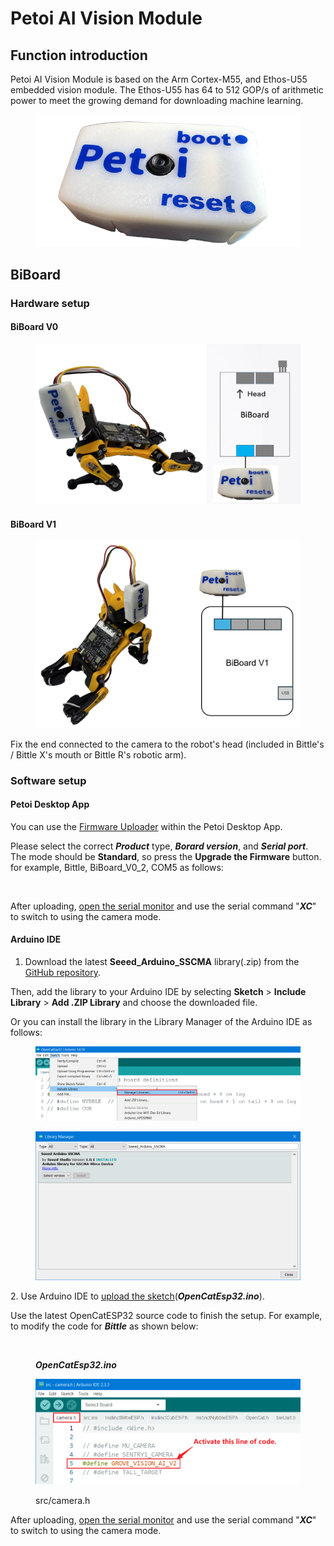 # Petoi AI Vision Module

## Function introduction

Petoi AI Vision Module is based on the Arm Cortex-M55, and Ethos-U55 embedded vision module. The Ethos-U55 has 64 to 512 GOP/s of arithmetic power to meet the growing demand for downloading machine learning.

<figure><img src="../.gitbook/assets/image (4) (1).png" alt=""><figcaption></figcaption></figure>

## BiBoard <a href="#biboard" id="biboard"></a>

### Hardware setup <a href="#hardware-setup-1" id="hardware-setup-1"></a>

#### BiBoard V0

<figure><img src="../.gitbook/assets/image (536).png" alt=""><figcaption></figcaption></figure>

#### BiBoard V1

<figure><img src="../.gitbook/assets/image (537).png" alt=""><figcaption></figcaption></figure>

Fix the end connected to the camera to the robot's head (included in Bittle's / Bittle X's mouth or Bittle R's robotic arm).

### Software setup <a href="#software-setup-1" id="software-setup-1"></a>

#### **Petoi Desktop App**

You can use the [Firmware Uploader](https://docs.petoi.com/desktop-app/firmware-uploader#select-the-correct-options-to-upload-the-latest-firmware) within the Petoi Desktop App.

Please select the correct _**Product**_ type, _**Borard version**_, and _**Serial port**_. The mode should be **Standard**, so press the **Upgrade the Firmware** button. for example, Bittle, BiBoard\_V0\_2, COM5 as follows:

<figure><img src="https://docs.petoi.com/~gitbook/image?url=https%3A%2F%2F1565080149-files.gitbook.io%2F%7E%2Ffiles%2Fv0%2Fb%2Fgitbook-x-prod.appspot.com%2Fo%2Fspaces%252F-MQ6a951Q6Jn1Zzt5Ajr-887967055%252Fuploads%252FaleqWtxk5PSH9bWe9CfF%252Fimage.png%3Falt%3Dmedia%26token%3Dc92b21ff-992f-4163-a981-86078e26eedd&#x26;width=768&#x26;dpr=4&#x26;quality=100&#x26;sign=308febb4&#x26;sv=1" alt=""><figcaption></figcaption></figure>

After uploading, [open the serial monitor](https://docs.petoi.com/arduino-ide/serial-monitor#biboard) and use the serial command "_**XC**_" to switch to using the camera mode.

#### **Arduino IDE**

1. Download the latest **Seeed\_Arduino\_SSCMA** library(.zip) from the [GitHub repository](https://github.com/Seeed-Studio/Seeed_Arduino_SSCMA/releases).&#x20;

Then, add the library to your Arduino IDE by selecting **Sketch** > **Include Library** > **Add .ZIP Library** and choose the downloaded file.

Or you can install the library in the Library Manager of the Arduino IDE as follows:

<figure><img src="../.gitbook/assets/image (539).png" alt=""><figcaption></figcaption></figure>

<figure><img src="../.gitbook/assets/image (538).png" alt=""><figcaption></figcaption></figure>

2\. Use Arduino IDE to [upload the sketch](https://docs.petoi.com/arduino-ide/upload-sketch-for-biboard#id-2.-set-up-biboard)(_**OpenCatEsp32.ino**_).

Use the latest OpenCatESP32 source code to finish the setup. For example, to modify the code for _**Bittle**_ as shown below:

<figure><img src="https://docs.petoi.com/~gitbook/image?url=https%3A%2F%2F1565080149-files.gitbook.io%2F%7E%2Ffiles%2Fv0%2Fb%2Fgitbook-x-prod.appspot.com%2Fo%2Fspaces%252F-MQ6a951Q6Jn1Zzt5Ajr-887967055%252Fuploads%252FGu37FwV2ge9LKHORqrUl%252Fimage.png%3Falt%3Dmedia%26token%3D6b0f5ed3-eb4b-4668-8f5a-3e7462718519&#x26;width=768&#x26;dpr=4&#x26;quality=100&#x26;sign=fa49fffa&#x26;sv=1" alt=""><figcaption><p><em><strong>OpenCatEsp32.ino</strong></em></p></figcaption></figure>

<figure><img src="../.gitbook/assets/AI vision module code.png" alt=""><figcaption><p>src/camera.h</p></figcaption></figure>

After uploading, [open the serial monitor](https://docs.petoi.com/arduino-ide/serial-monitor#biboard) and use the serial command "_**XC**_" to switch to using the camera mode.
